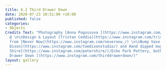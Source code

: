 ```yaml
---
title: 6.2 Third Drawer Down
date: 2020-07-23 10:51:00 +10:00
published: false
categories:
- Objects
Credits Text: "Photography [Anna Pogossova ](https://www.instagram.com/annapogossova/)
  @ \n\nDesign & Layout [Tristan Ceddia](https://www.instagram.com/tristanceddia/)
  from [Never Now](https://www.instagram.com/nevernow_/) \n\nBump Vase Cone by [Tom
  Dixon](https://www.instagram.com/tomdixonstudio/) and Hand dipped mug by [Peter
  Shire](https://www.instagram.com/petershire/)/Echo Park Pottery, both from [Third
  Drawer Down ](https://www.instagram.com/thirddrawerdown/)"
layout: gallery
---
```


